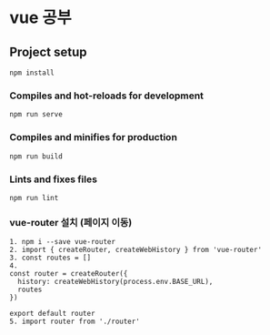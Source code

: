 # vue 공부

## Project setup
```
npm install
```

### Compiles and hot-reloads for development
```
npm run serve
```

### Compiles and minifies for production
```
npm run build
```

### Lints and fixes files
```
npm run lint
```

### vue-router 설치 (페이지 이동)
```
1. npm i --save vue-router
2. import { createRouter, createWebHistory } from 'vue-router'
3. const routes = []
4. 
const router = createRouter({
  history: createWebHistory(process.env.BASE_URL),
  routes
})

export default router
5. import router from './router'
```


